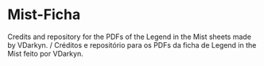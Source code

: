 # Mist-Ficha
Credits and repository for the PDFs of the Legend in the Mist sheets made by VDarkyn. / Créditos e repositório para os PDFs da ficha de Legend in the Mist feito por VDarkyn.
